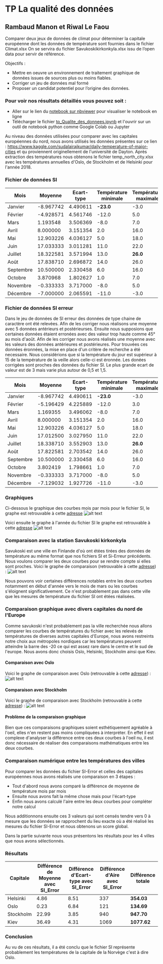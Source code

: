 # TP La qualité des données

## Rambaud Manon et Riwal Le Faou

Comparer deux jeux de données de climat pour déterminer la capitale européenne dont les données de
température sont fournies dans le fichier Climat.xlsx On se servira du fichier Savukoskikirkonkyla.xlsx issu de l’open data pour servir de référence.

Objectifs :

* Mettre en oeuvre un environnement de traitement graphique de données issues de sources plus ou
moins fiables.
* Corriger un jeu de données mal formé
* Proposer un candidat potentiel pour l’origine des données.

### Pour voir nos résultats détaillés vous pouvez soit :
* Aller sur le lien du <a href="https://nbviewer.jupyter.org/github/rbdManon/tp_qualite_donnees/blob/main/tp_Qualite_des_donnees.ipynb?flush_cache=True">notebook sur nbviewer</a> pour visualiser le notebook en ligne
* Télécharger le fichier <a href="https://github.com/rbdManon/tp_qualite_donnees/blob/main/tp_Qualite_des_donnees.ipynb">tp_Qualite_des_donnees.ipynb</a> et l'ouvrir sur un outil de notebook python comme Google Colab ou Jupyter

Au niveau des données utilisées pour comparer avec les capitales européennes du nord, nous avons utilisés les données présentes sur ce lien : https://www.kaggle.com/sudalairajkumar/daily-temperature-of-major-cities et qu proviennent originellement de l'université de Dayton. Après extraction des températures nous obtenons le fichier temp_north_city.xlsx avec les températures annuelles d'Oslo, de Stockholm et de Helsinki pour l'année 2018.

### Fichier de données SI

| Mois      |      Moyenne    |  Ecart-type |   Température minimale    |  Température maximale
| --------------|-----------------|------------| ---------- | ---------- |
| Janvier  |        -8.967742       |      4.490611    |      **-23.0**     | -3.0 |
| Février    |       -4.928571      |      4.561746    |     -12.0      | 5.0 |
| Mars     |        1.193548       |     3.506369     |      -8.0    | 7.0|
| Avril     |        8.000000        |    3.151354   |     2.0    | 16.0|
| Mai     |        12.903226       |      4.036127     |    5.0      | 18.0 |
| Juin     |        17.033333       |     3.011281    |      11.0     | 22.0 |
| Juillet     |       18.322581       |      3.571994     |   13.0      | **26.0**|
| Août     |         17.838710      |     2.696872    |      14.0     | 26.0 |
| Septembre     |        10.500000        |      2.330458     |     6.0    | 16.0 |
| Octobre     |        3.870968        |     1.802627    |      1.0     | 7.0 |
| Novembre     |       -0.333333        |     3.717000     |     -8.0     | 5.0 |
| Décembre     |        -7.000000       |      2.065591     |    -11.0     | -3.0 |


### Fichier de données SI erreur
Dans le jeu de données de SI erreur des données de type chaine de caractère ont été relevées. Afin de les corriger nous réalisons une moyenne avec 5 données antérieurs et postérieurses. Ensuite nous supposions que certaines données étaient erronées avec des valeur trop haute comme 45° au mois d'août. Afin de les corriger nous avons réalisés une moyenne avec les valeurs des données antérieures et postérieures. Pour trouvées ces données éronnées, la mise en place d'un critère de recherche a été necessaire. Nous considérions que si la température du jour est supérieur à 15 de la température de la veille alors celle-ci est éronnée. Les donées corrigées sont proches des données du fichier SI. Le plus grande ecart de valeur est de 3 mais varie plus autour de 0,5 et 1,5.

| Mois      |      Moyenne    |  Ecart-type |   Température minimale    |  Température maximale
| --------------|-----------------|------------| ---------- | ---------- |
| Janvier  |        -8.967742       |      4.490611    |      **-23.0**     | -3.0 |
| Février    |       -5.196429     |      4.225889    |     -12.0      | 3.0 |
| Mars     |        1.169355       |     3.496062     |      -8.0    | 7.0|
| Avril     |        8.000000        |    3.151354   |     2.0    | 16.0|
| Mai     |        12.903226       |      4.036127     |    5.0      | 18.0 |
| Juin     |        17.012500       |    3.027950  |      11.0     | 22.0 |
| Juillet     |       18.338710       |      3.552903     |   13.0      | **26.0**|
| Août     |         17.822581     |     2.703542   |      14.0     | 26.0 |
| Septembre     |        10.500000        |      2.330458     |     6.0    | 16.0 |
| Octobre     |        3.802419       |     1.798661    |      1.0     | 7.0 |
| Novembre     |       -0.333333        |     3.717000     |     -8.0     | 5.0 |
| Décembre     |        -7.129032       |      1.927726     |    -11.0     | -3.0 |

### Graphiques
Ci-dessous le graphique des courbes mois par mois pour le fichier SI, le graphe est retrouvable à cette [adresse](https://nbviewer.jupyter.org/github/rbdManon/tp_qualite_donnees/blob/main/tp_Qualite_des_donnees.ipynb?flush_cache=True#Affichage-des-courbes-de-temp%C3%A9ratures-mensuelles)
![alt text](https://github.com/rbdManon/tp_qualite_donnees/blob/main/images/diagramme1.PNG?raw=true)

Voici ensuite le graphe à l'année du fichier SI le graphe est retrouvable à cette [adresse](https://nbviewer.jupyter.org/github/rbdManon/tp_qualite_donnees/blob/main/tp_Qualite_des_donnees.ipynb?flush_cache=True#Assemblage-des-courbes-sur-une-ann%C3%A9e)
![alt text](https://github.com/rbdManon/tp_qualite_donnees/blob/main/images/diagramme2.PNG?raw=true)


### Comparaison avec la station Savukoski kirkonkyla
Savukoski est une ville en Finlande d'où ont étées tirées des données de température au même format que nos fichiers SI et Si-Erreur précédents. Nous voulons comparer les deux courbes pour se rendre compte si elles sont proches. Voici le graphe de comparaison (retrouvable à cette [adresse](https://nbviewer.jupyter.org/github/rbdManon/tp_qualite_donnees/blob/main/tp_Qualite_des_donnees.ipynb?flush_cache=True#Comparaison-des-donn%C3%A9es-%C3%A0-l'ann%C3%A9e-pour-le-fichier-SI-error-et-le-fichier-de-Savukoski-kirkonkyla)) :
![alt text](https://github.com/rbdManon/tp_qualite_donnees/blob/main/images/diagramme3.PNG?raw=true)

Nous pouvons voir certaines différences notables entre les deux courbes notamment en début d'année vers le mois de mars ou les courbes s'éloignent significativement. Ce n'est probablement pas dans cette ville que les mesures de température du fichier SI ont étées réalisées.

### Comparaison graphique avec divers capitales du nord de l'Europe
Comme savukoski n'est probablement pas la ville recherchée nous allons comparer les courbes de températures du fichier avec les relevés de températures de diverses autres capitales d'Europe, nous avons restreints notre choix aux métropoles nordiques car les températures peuvent atteindre la barre des -20 ce qui est assez rare dans le centre et le sud de l'europe. Nous avons donc choisis Oslo, Helsinki, Stockholm ainsi que Kiev.

#### Comparaison avec Oslo
Voici le graphe de comparaison avec Oslo (retrouvable à cette [adresse](https://nbviewer.jupyter.org/github/rbdManon/tp_qualite_donnees/blob/main/tp_Qualite_des_donnees.ipynb?flush_cache=True#Comparaison-avec-Oslo)) :
![alt text](https://github.com/rbdManon/tp_qualite_donnees/blob/main/images/diagramme5.PNG?raw=true)

#### Comparaison avec Stockholm
Voici le graphe de comparaison avec Stockholm (retrouvable à cette [adresse](https://nbviewer.jupyter.org/github/rbdManon/tp_qualite_donnees/blob/main/tp_Qualite_des_donnees.ipynb?flush_cache=True#Comparaison-avec-Stockholm)) :
![alt text](https://github.com/rbdManon/tp_qualite_donnees/blob/main/images/diagramme4.PNG?raw=true)


#### Problème de la comparaison graphique
Bien que ces comparaisons graphiques soient esthétiquement agréable à l'oeil, elles n'en restent pas moins compliquées à interpréter. En effet il est complexe d'analyser la différence entre ces deux courbes à l'oeil nu, il est donc nécessaire de réaliser des comparaisons mathématiques entre les deux courbes.

### Comparaison numérique entre les températures des villes
Pour comparer les données du fichier SI-Error et celles des capitales européennes nous avons réalisés une comparaison en 3 étapes :
* Tout d'abord nous avons comparé la différence de moyenne de température mois par mois
* Ensuite nous avons fait la même chose mais pour l'écart-type
* Enfin nous avons calculé l'aire entre les deux courbes pour compléter notre calcul

Nous additionnons ensuite ces 3 valeurs qui sont censés tendre vers 0 à mesure que les données se rapprochent du lieu exacte où a été réalisé les mesures du fichier SI-Error et nous obtenons un score global.

Dans la partie suivante nous vous présentons les résultats pour les 4 villes que nous avons sélectionnés.

### Résultats

| Capitale      |     Différence de Moyenne avec SI_Error     |  Différence d'Ecart-type avec SI_Error |  Différence d'Aire avec SI_Error      |  Différence totale
| --------------|-----------------|------------| ---------- | ---------- |
| Helsinki      |        4.86        |      8.51     |      337     | **354.03**|
| Oslo          |        0.23        |      6.84     |      121     | **134.69**|
| Stockholm     |        22.99        |      3.85     |      940     | **947.70**|
| Kiev          |       36.49         |     4.31  |  1069 | **1077.62**

### Conclusion
Au vu de ces résultats, il a été conclu que le fichier SI représente probablement les températures de la capitale de la Norvège c'est à dire Oslo. 

